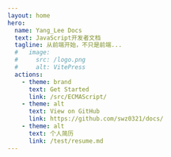 ```yaml
---
layout: home
hero:
  name: Yang_Lee Docs
  text: JavaScript开发者文档
  tagline: 从前端开始，不只是前端...
  #   image:
  #     src: /logo.png
  #     alt: VitePress
  actions:
    - theme: brand
      text: Get Started
      link: /src/ECMAScript/
    - theme: alt
      text: View on GitHub
      link: https://github.com/swz0321/docs/
    - theme: alt
      text: 个人简历
      link: /test/resume.md
---
```

